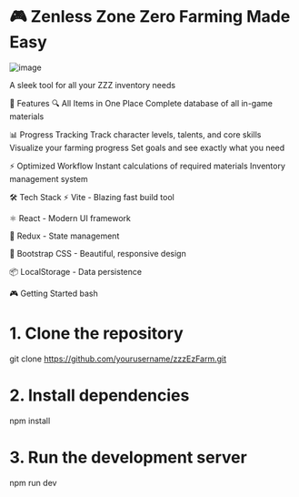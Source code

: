 # 🎮 Zenless Zone Zero Farming Made Easy

![image](https://github.com/user-attachments/assets/0ce1497e-e115-4b5e-a06d-00a351130222)

A sleek tool for all your ZZZ inventory needs

🚀 Features
🔍 All Items in One Place
Complete database of all in-game materials

📊 Progress Tracking
Track character levels, talents, and core skills
Visualize your farming progress
Set goals and see exactly what you need

⚡ Optimized Workflow
Instant calculations of required materials
Inventory management system

🛠️ Tech Stack
⚡ Vite - Blazing fast build tool

⚛️ React - Modern UI framework

🔄 Redux - State management

🎨 Bootstrap CSS - Beautiful, responsive design

📦 LocalStorage - Data persistence

🎮 Getting Started
bash
# 1. Clone the repository
git clone https://github.com/yourusername/zzzEzFarm.git

# 2. Install dependencies
npm install

# 3. Run the development server
npm run dev

